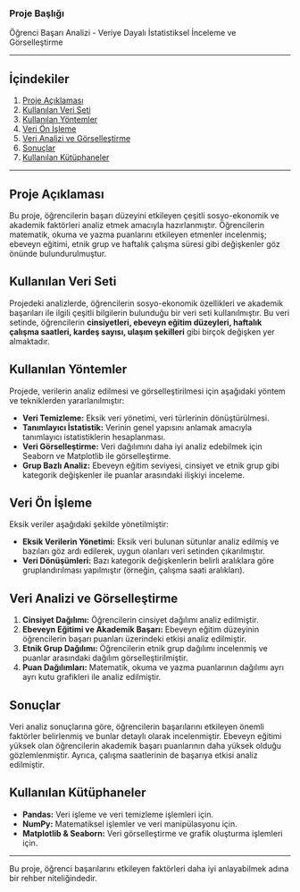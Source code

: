 ### Proje Başlığı
Öğrenci Başarı Analizi - Veriye Dayalı İstatistiksel İnceleme ve Görselleştirme

---

## İçindekiler
1. [Proje Açıklaması](#proje-açıklaması)
2. [Kullanılan Veri Seti](#kullanılan-veri-seti)
3. [Kullanılan Yöntemler](#kullanılan-yöntemler)
4. [Veri Ön İşleme](#veri-ön-i̇şleme)
5. [Veri Analizi ve Görselleştirme](#veri-analizi-ve-görselleştirme)
6. [Sonuçlar](#sonuçlar)
7. [Kullanılan Kütüphaneler](#kullanılan-kütüphaneler)

---

## Proje Açıklaması
Bu proje, öğrencilerin başarı düzeyini etkileyen çeşitli sosyo-ekonomik ve akademik faktörleri analiz etmek amacıyla hazırlanmıştır. Öğrencilerin matematik, okuma ve yazma puanlarını etkileyen etmenler incelenmiş; ebeveyn eğitimi, etnik grup ve haftalık çalışma süresi gibi değişkenler göz önünde bulundurulmuştur.

## Kullanılan Veri Seti
Projedeki analizlerde, öğrencilerin sosyo-ekonomik özellikleri ve akademik başarıları ile ilgili çeşitli bilgilerin bulunduğu bir veri seti kullanılmıştır. Bu veri setinde, öğrencilerin **cinsiyetleri, ebeveyn eğitim düzeyleri, haftalık çalışma saatleri, kardeş sayısı, ulaşım şekilleri** gibi birçok değişken yer almaktadır.

## Kullanılan Yöntemler
Projede, verilerin analiz edilmesi ve görselleştirilmesi için aşağıdaki yöntem ve tekniklerden yararlanılmıştır:
- **Veri Temizleme:** Eksik veri yönetimi, veri türlerinin dönüştürülmesi.
- **Tanımlayıcı İstatistik:** Verinin genel yapısını anlamak amacıyla tanımlayıcı istatistiklerin hesaplanması.
- **Veri Görselleştirme:** Veri dağılımını daha iyi analiz edebilmek için Seaborn ve Matplotlib ile görselleştirme.
- **Grup Bazlı Analiz:** Ebeveyn eğitim seviyesi, cinsiyet ve etnik grup gibi kategorik değişkenler ile puanlar arasındaki ilişkiyi inceleme.

## Veri Ön İşleme
Eksik veriler aşağıdaki şekilde yönetilmiştir:
- **Eksik Verilerin Yönetimi:** Eksik veri bulunan sütunlar analiz edilmiş ve bazıları göz ardı edilerek, uygun olanları veri setinden çıkarılmıştır.
- **Veri Dönüşümleri:** Bazı kategorik değişkenlerin belirli aralıklara göre gruplandırılması yapılmıştır (örneğin, çalışma saati aralıkları).

## Veri Analizi ve Görselleştirme
1. **Cinsiyet Dağılımı:** Öğrencilerin cinsiyet dağılımı analiz edilmiştir.
2. **Ebeveyn Eğitimi ve Akademik Başarı:** Ebeveyn eğitim düzeyinin öğrencilerin başarı puanları üzerindeki etkisi analiz edilmiştir.
3. **Etnik Grup Dağılımı:** Öğrencilerin etnik grup dağılımı incelenmiş ve puanlar arasındaki dağılım görselleştirilmiştir.
4. **Puan Dağılımları:** Matematik, okuma ve yazma puanlarının dağılımı ayrı ayrı kutu grafikleri ile analiz edilmiştir.

## Sonuçlar
Veri analiz sonuçlarına göre, öğrencilerin başarılarını etkileyen önemli faktörler belirlenmiş ve bunlar detaylı olarak incelenmiştir. Ebeveyn eğitimi yüksek olan öğrencilerin akademik başarı puanlarının daha yüksek olduğu gözlemlenmiştir. Ayrıca, çalışma saatlerinin de başarıya etkisi analiz edilmiştir.

## Kullanılan Kütüphaneler
- **Pandas:** Veri işleme ve veri temizleme işlemleri için.
- **NumPy:** Matematiksel işlemler ve veri manipülasyonu için.
- **Matplotlib & Seaborn:** Veri görselleştirme ve grafik oluşturma işlemleri için.

--- 

Bu proje, öğrenci başarılarını etkileyen faktörleri daha iyi anlayabilmek adına bir rehber niteliğindedir.
